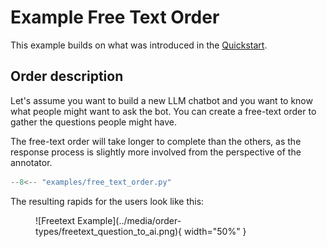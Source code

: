 # Example Free Text Order

This example builds on what was introduced in the [Quickstart](/quickstart/).

## Order description

Let's assume you want to build a new LLM chatbot and you want to know what people might want to ask the bot. You can create a free-text order to gather the questions people might have.

The free-text order will take longer to complete than the others, as the response process is slightly more involved from the perspective of the annotator.

```python
--8<-- "examples/free_text_order.py"
```

The resulting rapids for the users look like this:

<figure markdown="span">
![Freetext Example](../media/order-types/freetext_question_to_ai.png){ width="50%" }
</figure>
